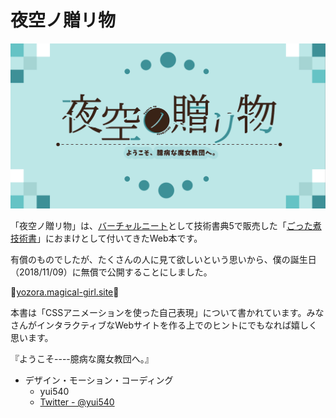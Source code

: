 # 夜空ノ贈リ物

![poster](./res/poster.png)

「夜空ノ贈リ物」は、[バーチャルニート](https://virtual-neet.magical-girl.site)として技術書典5で販売した「[ごった煮技術書](https://4nm.booth.pm/items/1057195)」におまけとして付いてきたWeb本です。

有償のものでしたが、たくさんの人に見て欲しいという思いから、僕の誕生日（2018/11/09）に無償で公開することにしました。

🎂[yozora.magical-girl.site](https://yozora.magical-girl.site)🎂

本書は「CSSアニメーションを使った自己表現」について書かれています。みなさんがインタラクティブなWebサイトを作る上でのヒントにでもなれば嬉しく思います。

『ようこそ----臆病な魔女教団へ。』

- デザイン・モーション・コーディング
  - yui540
  - [Twitter - @yui540](https://twitter.com/yui540)
